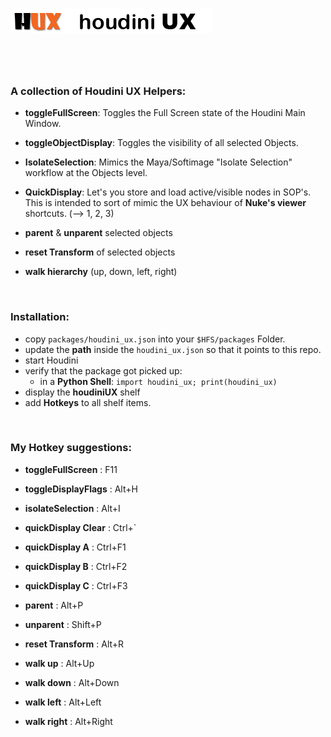
# ![headline](logo.png)

<br/>
<br/>

### A collection of **Houdini UX Helpers**:

- **toggleFullScreen**:
  Toggles the Full Screen state of the Houdini Main Window.

- **toggleObjectDisplay**:
  Toggles the visibility of all selected Objects.

- **IsolateSelection**:
  Mimics the Maya/Softimage "Isolate Selection" workflow at the Objects level.

- **QuickDisplay**:
  Let's you store and load active/visible nodes in SOP's.<br/>
  This is intended to sort of mimic the UX behaviour of **Nuke's viewer**
  shortcuts. (--> 1, 2, 3)

- **parent** & **unparent** selected objects

- **reset Transform** of selected objects

- **walk hierarchy**  (up, down, left, right)

<br/>

### Installation:

- copy ``packages/houdini_ux.json`` into your ``$HFS/packages`` Folder.
- update the **path** inside the ``houdini_ux.json`` so that it points to this repo.
- start Houdini
- verify that the package got picked up:
    - in a **Python Shell**:  ``import houdini_ux; print(houdini_ux)``
- display the **houdiniUX** shelf
- add **Hotkeys** to all shelf items.


<br/>

### My Hotkey suggestions:
- **toggleFullScreen**      : F11

- **toggleDisplayFlags**    : Alt+H
- **isolateSelection**      : Alt+I

- **quickDisplay Clear**    : Ctrl+`
- **quickDisplay A**        : Ctrl+F1
- **quickDisplay B**        : Ctrl+F2
- **quickDisplay C**        : Ctrl+F3

- **parent**                : Alt+P
- **unparent**              : Shift+P
- **reset Transform**       : Alt+R

- **walk up**               : Alt+Up
- **walk down**             : Alt+Down
- **walk left**             : Alt+Left
- **walk right**            : Alt+Right
